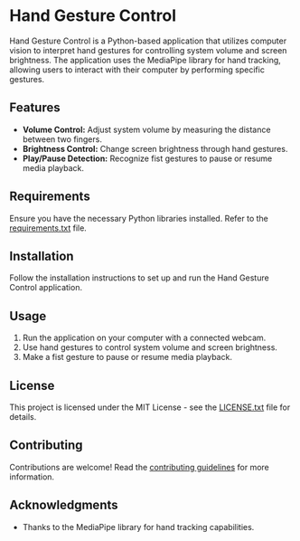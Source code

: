 # Hand Gesture Control

Hand Gesture Control is a Python-based application that utilizes computer vision to interpret hand gestures for controlling system volume and screen brightness. The application uses the MediaPipe library for hand tracking, allowing users to interact with their computer by performing specific gestures.

## Features

- **Volume Control:** Adjust system volume by measuring the distance between two fingers.
- **Brightness Control:** Change screen brightness through hand gestures.
- **Play/Pause Detection:** Recognize fist gestures to pause or resume media playback.

## Requirements

Ensure you have the necessary Python libraries installed. Refer to the [requirements.txt](requirements.txt) file.

## Installation

Follow the installation instructions to set up and run the Hand Gesture Control application.

## Usage

1. Run the application on your computer with a connected webcam.
2. Use hand gestures to control system volume and screen brightness.
3. Make a fist gesture to pause or resume media playback.

## License

This project is licensed under the MIT License - see the [LICENSE.txt](LICENSE.txt) file for details.

## Contributing

Contributions are welcome! Read the [contributing guidelines](CONTRIBUTING.md) for more information.

## Acknowledgments

- Thanks to the MediaPipe library for hand tracking capabilities.
